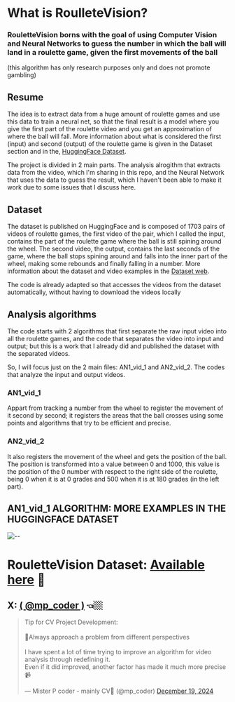 # What is RoulleteVision?
### RouletteVision borns with the goal of using Computer Vision and Neural Networks to guess the number in which the ball will land in a roulette game, given the first movements of the ball

(this algorithm has only research purposes only and does not promote gambling)

## Resume
The idea is to extract data from a huge amount of roulette games and use this data to train a neural net, so that the final result is a model where you give the first part of the roulette video and you get an approximation of where the ball will fall. More information about what is considered the first (input) and second (output) of the roulette game is given in the Dataset section and in the, [HuggingFace Dataset](https://huggingface.co/datasets/mp-coder/RouletteVision-Dataset).

The project is divided in 2 main parts. The analysis alrogithm that extracts data from the video, which I'm sharing in this repo, and the Neural Network that uses the data to guess the result, which I haven't been able to make it work due to some issues that I discuss here.

## Dataset

The dataset is published on HuggingFace and is composed of 1703 pairs of videos of roulette games, the first video of the pair, which I called the input, contains the part of the roulette game where the ball is still spining around the wheel. The second video, the output, contains the last seconds of the game, where the ball stops spining around and falls into the inner part of the wheel, making some rebounds and finally falling in a number.
More information about the dataset and video examples in the [Dataset web](https://huggingface.co/datasets/mp-coder/RouletteVision-Dataset).

The code is already adapted so that accesses the videos from the dataset automatically, without having to download the videos locally

## Analysis algorithms

The code starts with 2 algorithms that first separate the raw input video into all the roulette games, and the code that separates the video into input and output; but this is a work that I already did and published the dataset with the separated videos.

So, I will focus just on the 2 main files: AN1_vid_1 and AN2_vid_2. The codes that analyze the input and output videos. 

### AN1_vid_1
Appart from tracking a number from the wheel to register the movement of it second by second; it registers the areas that the ball crosses using some points and algorithms that try to be efficient and precise.

### AN2_vid_2
It also registers the movement of the wheel and gets the position of the ball. The position is transformed into a value between 0 and 1000, this value is the position of the 0 number with respect to the right side of the roulette, being 0 when it is at 0 grades and 500 when it is at 180 grades (in the left part).

## AN1_vid_1 ALGORITHM: MORE EXAMPLES IN THE HUGGINGFACE DATASET
<!DOCTYPE html>
<html lang="en">
<head>
    <meta charset="UTF-8">
    <meta name="viewport" content="width=device-width, initial-scale=1.0">
    <link rel="stylesheet" href="styles.css">
</head>
<body>
    <div class="gif-container">
        <img src="https://github.com/mpcodingdev/RouletteVision/blob/main/Ex_videos/ONL-EX1.gif?raw=true" alt="--">
    </div>
</body>
</html>

# RouletteVision Dataset: [Available here]([https://github.com/mpcodingdev/RouletteVision](https://huggingface.co/datasets/mp-coder/RouletteVision-Dataset)) 💠

## X:  [( @mp_coder )](https://x.com/mp_coder) 👈🏼

<blockquote class="twitter-tweet"><p lang="en" dir="ltr">Tip for CV Project Development:<br><br>💠Always approach a problem from different perspectives<br><br>I have spent a lot of time trying to improve an algorithm for video analysis through redefining it. <br>Even if it did improved, another factor has made it much more precise📹 </p>&mdash; Mister P coder - mainly CV🚀 (@mp_coder) <a href="https://twitter.com/mp_coder/status/1869730297576833238?ref_src=twsrc%5Etfw">December 19, 2024</a></blockquote> 

